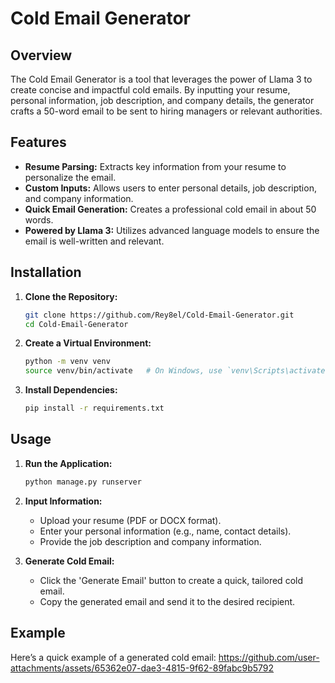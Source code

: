 # Cold Email Generator

## Overview
The Cold Email Generator is a tool that leverages the power of Llama 3 to create concise and impactful cold emails. By inputting your resume, personal information, job description, and company details, the generator crafts a 50-word email to be sent to hiring managers or relevant authorities.

## Features
- **Resume Parsing:** Extracts key information from your resume to personalize the email.
- **Custom Inputs:** Allows users to enter personal details, job description, and company information.
- **Quick Email Generation:** Creates a professional cold email in about 50 words.
- **Powered by Llama 3:** Utilizes advanced language models to ensure the email is well-written and relevant.

## Installation

1. **Clone the Repository:**
    ```bash
    git clone https://github.com/Rey8el/Cold-Email-Generator.git
    cd Cold-Email-Generator
    ```

2. **Create a Virtual Environment:**
    ```bash
    python -m venv venv
    source venv/bin/activate   # On Windows, use `venv\Scripts\activate`
    ```

3. **Install Dependencies:**
    ```bash
    pip install -r requirements.txt
    ```

## Usage

1. **Run the Application:**
    ```bash
    python manage.py runserver
    ```

2. **Input Information:**
   - Upload your resume (PDF or DOCX format).
   - Enter your personal information (e.g., name, contact details).
   - Provide the job description and company information.

3. **Generate Cold Email:**
   - Click the 'Generate Email' button to create a quick, tailored cold email.
   - Copy the generated email and send it to the desired recipient.

## Example
Here’s a quick example of a generated cold email:
https://github.com/user-attachments/assets/65362e07-dae3-4815-9f62-89fabc9b5792
